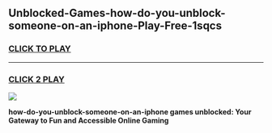 
## Unblocked-Games-how-do-you-unblock-someone-on-an-iphone-Play-Free-1sqcs
<h3>
<a href="https://premium76.site?title=how-do-you-unblock-someone-on-an-iphone&ref=21A">CLICK TO PLAY</a></h3>
<hr>

<h3>
<a href="https://premium76.site?title=how-do-you-unblock-someone-on-an-iphone&ref=21A">CLICK 2 PLAY</a>
  
</h3>

<a href="https://premium76.site?title=how-do-you-unblock-someone-on-an-iphone&ref=21A"><img src="https://clearcache.store/games.png"></a>


**how-do-you-unblock-someone-on-an-iphone games unblocked: Your Gateway to Fun and Accessible Online Gaming**
